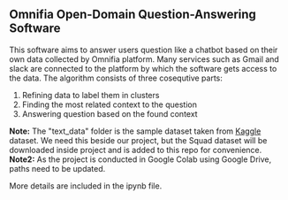 ## Omnifia Open-Domain Question-Answering Software
This software aims to answer users question like a chatbot based on their own data collected by Omnifia platform. Many services such as Gmail and slack are connected to the platform by which the software gets access to the data. 
The algorithm consists of three cosequtive parts:


1.   Refining data to label them in clusters
2.   Finding the most related context to the question
3.   Answering question based on the found context

**Note:** The "text_data" folder is the sample dataset taken from [Kaggle](https://www.kaggle.com/datasets/rtatman/questionanswer-dataset) dataset. We need this beside our project, but the Squad dataset will be downloaded inside project and is added to this repo for convenience.
**Note2:** As the project is conducted in Google Colab using Google Drive, paths need to be updated.

More details are included in the ipynb file.
